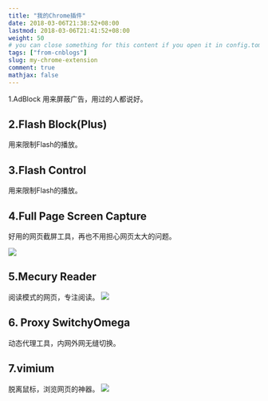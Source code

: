 ```yaml
---
title: "我的Chrome插件"
date: 2018-03-06T21:38:52+08:00
lastmod: 2018-03-06T21:41:52+08:00
weight: 50
# you can close something for this content if you open it in config.toml.
tags: ["from-cnblogs"]
slug: my-chrome-extension
comment: true
mathjax: false
---
```


1.AdBlock
用来屏蔽广告，用过的人都说好。

## 2.Flash Block(Plus)
用来限制Flash的播放。

## 3.Flash Control
用来限制Flash的播放。

## 4.Full Page Screen Capture
好用的网页截屏工具，再也不用担心网页太大的问题。

![](https://images2018.cnblogs.com/blog/551396/201803/551396-20180306212939857-515064528.png)


## 5.Mecury Reader
阅读模式的网页，专注阅读。
![](https://images2018.cnblogs.com/blog/551396/201803/551396-20180306212956057-164256483.png)



## 6. Proxy SwitchyOmega
动态代理工具，内网外网无缝切换。

## 7.vimium
脱离鼠标，浏览网页的神器。
![](https://images2018.cnblogs.com/blog/551396/201803/551396-20180306213008453-534222656.gif)